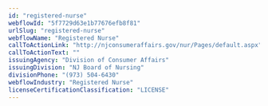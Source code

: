 ```yaml
---
id: "registered-nurse"
webflowId: "5f7729d63e1b77676efb8f81"
urlSlug: "registered-nurse"
webflowName: "Registered Nurse"
callToActionLink: "http://njconsumeraffairs.gov/nur/Pages/default.aspx"
callToActionText: ""
issuingAgency: "Division of Consumer Affairs"
issuingDivision: "NJ Board of Nursing"
divisionPhone: "(973) 504-6430"
webflowIndustry: "Registered Nurse"
licenseCertificationClassification: "LICENSE"
---
```


